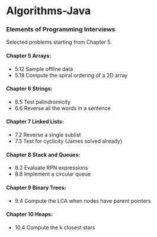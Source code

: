 # Algorithms-Java

### Elements of Programming Interviews
Selected problems starting from Chapter 5.

#### Chapter 5 Arrays:
- 5.12 Sample offline data
- 5.18 Compute the spiral ordering of a 2D array

#### Chapter 6 Strings:
- 6.5 Test palindromicity
- 6.6 Reverse all the words in a sentence

#### Chapter 7 Linked Lists:
- 7.2 Reverse a single sublist
- 7.3 Test for cyclicity (James solved already)

#### Chapter 8 Stack and Queues:
- 8.2 Evaluate RPN expressions
- 8.8 Implement a circular queue

#### Chapter 9 Binary Trees:
- 9.4 Compute the LCA when nodes have parent pointers

#### Chapter 10 Heaps:
- 10.4 Compute the k closest stars